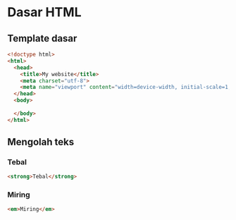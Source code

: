 # Dasar HTML

## Template dasar 

```html
<!doctype html>
<html>
  <head>
    <title>My website</title>
    <meta charset="utf-8">
    <meta name="viewport" content="width=device-width, initial-scale=1, user-scalable=no">
  </head>
  <body>
    
  </body>
</html>
```

## Mengolah teks 

### Tebal

```html 
<strong>Tebal</strong>
```

### Miring

```html 
<em>Miring</em>
```